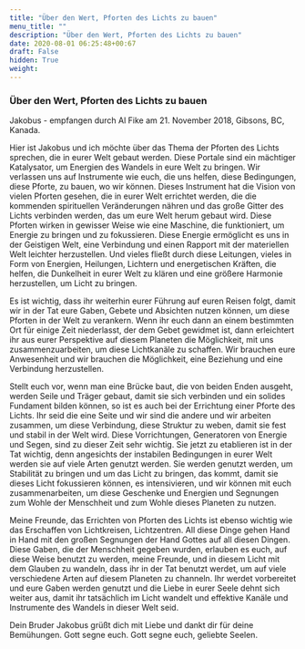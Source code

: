 ```yaml
---
title: "Über den Wert, Pforten des Lichts zu bauen"
menu_title: ""
description: "Über den Wert, Pforten des Lichts zu bauen"
date: 2020-08-01 06:25:48+00:67
draft: False
hidden: True
weight:
---
```

### Über den Wert, Pforten des Lichts zu bauen

Jakobus - empfangen durch Al Fike am 21. November 2018, Gibsons, BC, Kanada.

Hier ist Jakobus und ich möchte über das Thema der Pforten des Lichts sprechen, die in eurer Welt gebaut werden. Diese Portale sind ein mächtiger Katalysator, um Energien des Wandels in eure Welt zu bringen. Wir verlassen uns auf Instrumente wie euch, die uns helfen, diese Bedingungen, diese Pforte, zu bauen, wo wir können. Dieses Instrument hat die Vision von vielen Pforten gesehen, die in eurer Welt errichtet werden, die die kommenden spirituellen Veränderungen nähren und das große Gitter des Lichts verbinden werden, das um eure Welt herum gebaut wird. Diese Pforten wirken in gewisser Weise wie eine Maschine, die funktioniert, um Energie zu bringen und zu fokussieren. Diese Energie ermöglicht es uns in der Geistigen Welt, eine Verbindung und einen Rapport mit der materiellen Welt leichter herzustellen. Und vieles fließt durch diese Leitungen, vieles in Form von Energien, Heilungen, Lichtern und energetischen Kräften, die helfen, die Dunkelheit in eurer Welt zu klären und eine größere Harmonie herzustellen, um Licht zu bringen.

Es ist wichtig, dass ihr weiterhin eurer Führung auf euren Reisen folgt, damit wir in der Tat eure Gaben, Gebete und Absichten nutzen können, um diese Pforten in der Welt zu verankern. Wenn ihr euch dann an einem bestimmten Ort für einige Zeit niederlasst, der dem Gebet gewidmet ist, dann erleichtert ihr aus eurer Perspektive auf diesem Planeten die Möglichkeit, mit uns zusammenzuarbeiten, um diese Lichtkanäle zu schaffen. Wir brauchen eure Anwesenheit und wir brauchen die Möglichkeit, eine Beziehung und eine Verbindung herzustellen.

Stellt euch vor, wenn man eine Brücke baut, die von beiden Enden ausgeht, werden Seile und Träger gebaut, damit sie sich verbinden und ein solides Fundament bilden können, so ist es auch bei der Errichtung einer Pforte des Lichts. Ihr seid die eine Seite und wir sind die andere und wir arbeiten zusammen, um diese Verbindung, diese Struktur zu weben, damit sie fest und stabil in der Welt wird. Diese Vorrichtungen, Generatoren von Energie und Segen, sind zu dieser Zeit sehr wichtig. Sie jetzt zu etablieren ist in der Tat wichtig, denn angesichts der instabilen Bedingungen in eurer Welt werden sie auf viele Arten genutzt werden. Sie werden genutzt werden, um Stabilität zu bringen und um das Licht zu bringen, das kommt, damit sie dieses Licht fokussieren können, es intensivieren, und wir können mit euch zusammenarbeiten, um diese Geschenke und Energien und Segnungen zum Wohle der Menschheit und zum Wohle dieses Planeten zu nutzen.

Meine Freunde, das Errichten von Pforten des Lichts ist ebenso wichtig wie das Erschaffen von Lichtkreisen, Lichtzentren. All diese Dinge gehen Hand in Hand mit den großen Segnungen der Hand Gottes auf all diesen Dingen. Diese Gaben, die der Menschheit gegeben wurden, erlauben es euch, auf diese Weise benutzt zu werden, meine Freunde, und in diesem Licht mit dem Glauben zu wandeln, dass ihr in der Tat benutzt werdet, um auf viele verschiedene Arten auf diesem Planeten zu channeln. Ihr werdet vorbereitet und eure Gaben werden genutzt und die Liebe in eurer Seele dehnt sich weiter aus, damit ihr tatsächlich im Licht wandelt und effektive Kanäle und Instrumente des Wandels in dieser Welt seid.

Dein Bruder Jakobus grüßt dich mit Liebe und dankt dir für deine Bemühungen. Gott segne euch. Gott segne euch, geliebte Seelen.
